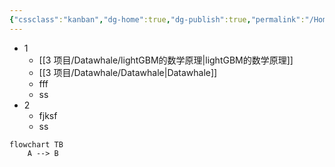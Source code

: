 ```yaml
---
{"cssclass":"kanban","dg-home":true,"dg-publish":true,"permalink":"/Home/","tags":["gardenEntry"],"dgPassFrontmatter":true,"noteIcon":""}
---
```


- 1
	- [[3 项目/Datawhale/lightGBM的数学原理\|lightGBM的数学原理]]
	- [[3 项目/Datawhale/Datawhale\|Datawhale]]
	- fff
	- ss
- 2
	- fjksf
	- ss

```mermaid
flowchart TB
	A --> B
```